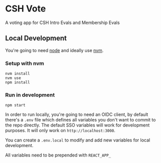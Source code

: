 # CSH Vote

A voting app for CSH Intro Evals and Membership Evals 

## Local Development
You're going to need [node](https://nodejs.org/en/) and ideally use [nvm](https://github.com/nvm-sh/nvm).

### Setup with nvm

```
nvm install
nvm use
npm install
```

### Run in development

```
npm start
```

In order to run locally, you're going to need an OIDC client, by default there's a `.env` file which defines all variables you don't want to commit to the repo directly. The default SSO variables will work for development purposes. It will only work on `http://localhost:3000`.

You can create a `.env.local` to modify and add new variables for local development.

All variables need to be prepended with `REACT_APP_`
